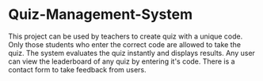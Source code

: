 # Quiz-Management-System
This project can be used by teachers to create quiz with a unique code. Only those students who enter the correct code are allowed to take the quiz.
The system evaluates the quiz instantly and displays results. Any user can view the leaderboard of any quiz by entering it's code.
There is a contact form to take feedback from users.

